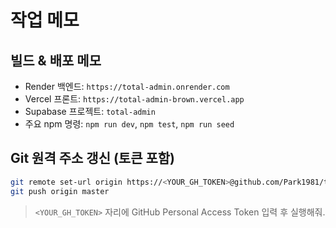 # 작업 메모

## 빌드 & 배포 메모
- Render 백엔드: `https://total-admin.onrender.com`
- Vercel 프론트: `https://total-admin-brown.vercel.app`
- Supabase 프로젝트: `total-admin`
- 주요 npm 명령: `npm run dev`, `npm test`, `npm run seed`

## Git 원격 주소 갱신 (토큰 포함)
```bash
git remote set-url origin https://<YOUR_GH_TOKEN>@github.com/Park1981/total-admin.git
git push origin master
```

> `<YOUR_GH_TOKEN>` 자리에 GitHub Personal Access Token 입력 후 실행해줘.
